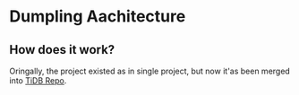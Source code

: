 # Dumpling Aachitecture

## How does it work?

Oringally, the project existed as in single project, but now it'as been merged into [TiDB Repo](https://github.com/pingcap/tidb/tree/master/dumpling).
